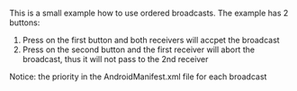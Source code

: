 This is a small example how to use ordered broadcasts.
The example has 2 buttons:
1. Press on the first button and both receivers will accpet the broadcast
2. Press on the second button and the first receiver will abort the broadcast, thus it will not pass to the 2nd receiver

Notice: the priority in the AndroidManifest.xml file for each broadcast

